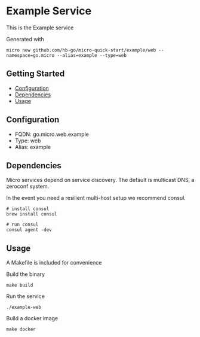 # Example Service

This is the Example service

Generated with

```
micro new github.com/hb-go/micro-quick-start/example/web --namespace=go.micro --alias=example --type=web
```

## Getting Started

- [Configuration](#configuration)
- [Dependencies](#dependencies)
- [Usage](#usage)

## Configuration

- FQDN: go.micro.web.example
- Type: web
- Alias: example

## Dependencies

Micro services depend on service discovery. The default is multicast DNS, a zeroconf system.

In the event you need a resilient multi-host setup we recommend consul.

```
# install consul
brew install consul

# run consul
consul agent -dev
```

## Usage

A Makefile is included for convenience

Build the binary

```
make build
```

Run the service
```
./example-web
```

Build a docker image
```
make docker
```